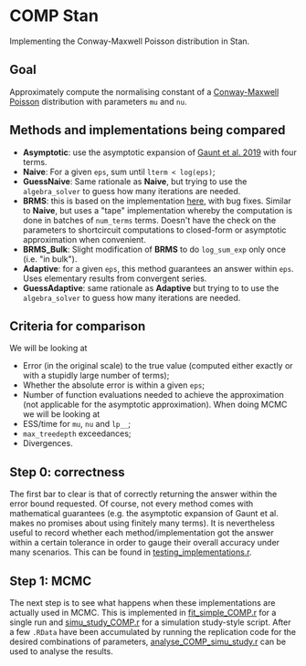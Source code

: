 # COMP Stan
Implementing the Conway-Maxwell Poisson distribution in Stan.

## Goal
Approximately compute the normalising constant of a [Conway-Maxwell Poisson](https://en.wikipedia.org/wiki/Conway%E2%80%93Maxwell%E2%80%93Poisson_distribution) distribution with parameters `mu` and `nu`. 

## Methods and implementations being compared

- **Asymptotic**: use the asymptotic expansion of [Gaunt et al. 2019](https://ideas.repec.org/a/spr/aistmt/v71y2019i1d10.1007_s10463-017-0629-6.html) with four terms.
- **Naive**: For a given `eps`, sum until `lterm < log(eps)`;
- **GuessNaive**: Same rationale as **Naive**, but trying to use the `algebra_solver` to guess how many iterations are needed.
- **BRMS**: this is based on the implementation [here](https://github.com/paul-buerkner/brms/blob/master/inst/chunks/fun_com_poisson.stan), with bug fixes. Similar to **Naive**, but uses a "tape" implementation whereby the computation is done in batches of `num_terms` terms. Doesn't have the check on the parameters to shortcircuit computations to closed-form or asymptotic approximation when convenient.
- **BRMS_Bulk**: Slight modification of **BRMS** to do  `log_sum_exp` only once (i.e. "in bulk").
- **Adaptive**: for a given `eps`, this method guarantees an answer within `eps`. Uses elementary results from convergent series.
- **GuessAdaptive**: same rationale as **Adaptive** but trying to to use the `algebra_solver` to guess how many iterations are needed.

## Criteria for comparison

We will be looking at 
- Error (in the original scale) to the true value (computed either exactly or with a stupidly large number of terms);
- Whether the absolute error is within a given `eps`;
- Number of function evaluations needed to achieve the approximation (not applicable for the asymptotic approximation).
When doing MCMC we will be looking at
- ESS/time for `mu`,  `nu` and `lp__`;
- `max_treedepth` exceedances;
- Divergences.

## Step 0: correctness

The first bar to clear is that of correctly returning the answer within the error bound requested.
Of course, not every method comes with mathematical guarantees (e.g. the asymptotic expansion of Gaunt et al. makes no promises about using finitely many terms).
It is nevertheless useful to record whether each method/implementation got the answer within a certain tolerance in order to gauge their overall accuracy under many scenarios.
This can be found in [testing_implementations.r](https://github.com/maxbiostat/COMP_Stan/blob/main/testing_implementations.r).

## Step 1: MCMC

The next step is to see what happens when these implementations are actually used in MCMC.
This is implemented in [fit_simple_COMP.r](https://github.com/maxbiostat/COMP_Stan/blob/main/fit_simple_COMP.r) for a single run and [simu_study_COMP.r](https://github.com/maxbiostat/COMP_Stan/blob/main/simu_study_COMP.r) for a simulation study-style script.
After a few `.RData` have been accumulated by running the replication code for the desired combinations of parameters, [analyse_COMP_simu_study.r](https://github.com/maxbiostat/COMP_Stan/blob/main/analyse_COMP_simu_study.r) can be used to analyse the results.
